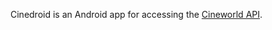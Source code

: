 Cinedroid is an Android app for accessing the [Cineworld API](https://www.cineworld.co.uk/developer).